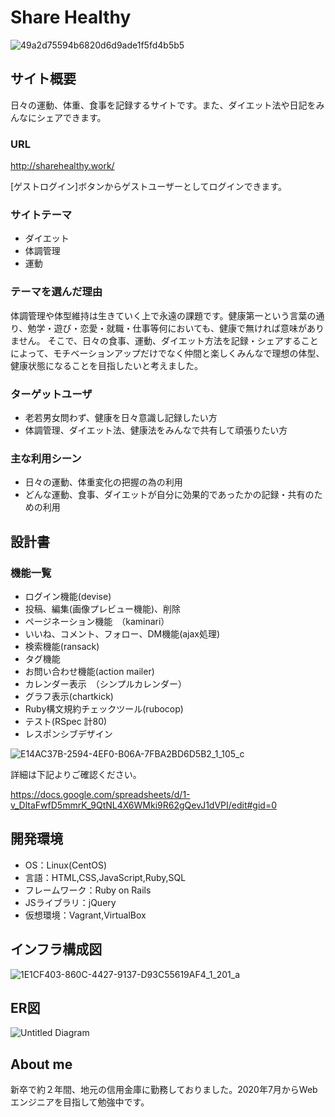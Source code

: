 # Share Healthy

![49a2d75594b6820d6d9ade1f5fd4b5b5](https://user-images.githubusercontent.com/67674103/98493927-08dfae80-227f-11eb-8c3a-a63e2f2d2bc5.gif)




## サイト概要
日々の運動、体重、食事を記録するサイトです。また、ダイエット法や日記をみんなにシェアできます。

### URL
http://sharehealthy.work/

[ゲストログイン]ボタンからゲストユーザーとしてログインできます。

### サイトテーマ
- ダイエット
- 体調管理
- 運動

### テーマを選んだ理由
体調管理や体型維持は生きていく上で永遠の課題です。健康第一という言葉の通り、勉学・遊び・恋愛・就職・仕事等何においても、健康で無ければ意味がありません。
そこで、日々の食事、運動、ダイエット方法を記録・シェアすることによって、モチベーションアップだけでなく仲間と楽しくみんなで理想の体型、健康状態になることを目指したいと考えました。

### ターゲットユーザ
- 老若男女問わず、健康を日々意識し記録したい方
- 体調管理、ダイエット法、健康法をみんなで共有して頑張りたい方

### 主な利用シーン
- 日々の運動、体重変化の把握の為の利用
- どんな運動、食事、ダイエットが自分に効果的であったかの記録・共有のための利用

## 設計書

### 機能一覧
- ログイン機能(devise)
- 投稿、編集(画像プレビュー機能)、削除
- ページネーション機能　（kaminari）
- いいね、コメント、フォロー、DM機能(ajax処理)
- 検索機能(ransack)
- タグ機能
- お問い合わせ機能(action mailer)
- カレンダー表示　（シンプルカレンダー）
- グラフ表示(chartkick)
- Ruby構文規約チェックツール(rubocop)
- テスト(RSpec 計80)
- レスポンシブデザイン

![E14AC37B-2594-4EF0-B06A-7FBA2BD6D5B2_1_105_c](https://user-images.githubusercontent.com/67674103/98458678-a4691480-21d6-11eb-8fb0-c39f761e8700.jpeg)

詳細は下記よりご確認ください。


https://docs.google.com/spreadsheets/d/1-v_DltaFwfD5mmrK_9QtNL4X6WMki9R62gQevJ1dVPI/edit#gid=0

## 開発環境
- OS：Linux(CentOS)
- 言語：HTML,CSS,JavaScript,Ruby,SQL
- フレームワーク：Ruby on Rails
- JSライブラリ：jQuery
- 仮想環境：Vagrant,VirtualBox

## インフラ構成図

![1E1CF403-860C-4427-9137-D93C55619AF4_1_201_a](https://user-images.githubusercontent.com/67674103/98463663-1dc92d00-2200-11eb-8dae-21b1b6a31153.jpeg)

## ER図
![Untitled Diagram](https://user-images.githubusercontent.com/67674103/98488977-64a23b80-226f-11eb-95dd-e0e501369cd2.png)


## About me

新卒で約２年間、地元の信用金庫に勤務しておりました。2020年7月からWebエンジニアを目指して勉強中です。
